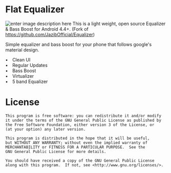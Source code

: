 ﻿# Flat Equalizer

![enter image description here](https://github.com/niluss/Equalizer/blob/master/Resources/Comp%201%20%280-00-00-00%29.jpg?raw=true)
This is a light weight, open source Equalizer & Bass Boost for Android 4.4+.
(Fork of https://github.com/JazibOfficial/Equalizer)

Simple equalizer and bass boost for your phone that follows google's material design.  
  
• Clean UI  
• Regular Updates  
• Bass Boost  
• Virtualizer  
• 5 band Equalizer

# License

    This program is free software: you can redistribute it and/or modify
    it under the terms of the GNU General Public License as published by
    the Free Software Foundation, either version 3 of the License, or
    (at your option) any later version.

    This program is distributed in the hope that it will be useful,
    but WITHOUT ANY WARRANTY; without even the implied warranty of
    MERCHANTABILITY or FITNESS FOR A PARTICULAR PURPOSE.  See the
    GNU General Public License for more details.

    You should have received a copy of the GNU General Public License
    along with this program.  If not, see <http://www.gnu.org/licenses/>.
